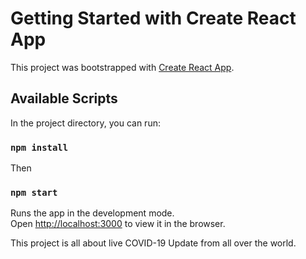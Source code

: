 # Getting Started with Create React App

This project was bootstrapped with [Create React App](https://github.com/facebook/create-react-app).

## Available Scripts

In the project directory, you can run:

### `npm install`

Then

### `npm start`

Runs the app in the development mode.\
Open [http://localhost:3000](http://localhost:3000) to view it in the browser.

This project is all about live COVID-19 Update from all over the world.
